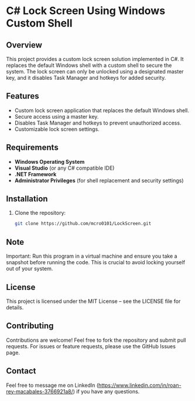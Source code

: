 # C# Lock Screen Using Windows Custom Shell

## Overview

This project provides a custom lock screen solution implemented in C#. It replaces the default Windows shell with a custom shell to secure the system. The lock screen can only be unlocked using a designated master key, and it disables Task Manager and hotkeys for added security.

## Features

- Custom lock screen application that replaces the default Windows shell.
- Secure access using a master key.
- Disables Task Manager and hotkeys to prevent unauthorized access.
- Customizable lock screen settings.

## Requirements

- **Windows Operating System**  
- **Visual Studio** (or any C# compatible IDE)  
- **.NET Framework**  
- **Administrator Privileges** (for shell replacement and security settings)

## Installation

1. Clone the repository:
   ```bash
   git clone https://github.com/mcro0101/LockScreen.git

## Note
Important: Run this program in a virtual machine and ensure you take a snapshot before running the code. This is crucial to avoid locking yourself out of your system.

## License
This project is licensed under the MIT License – see the LICENSE file for details.

## Contributing
Contributions are welcome! Feel free to fork the repository and submit pull requests. For issues or feature requests, please use the GitHub Issues page.

## Contact
Feel free to message me on LinkedIn (https://www.linkedin.com/in/roan-rey-macabales-3766921a8/) if you have any questions.
